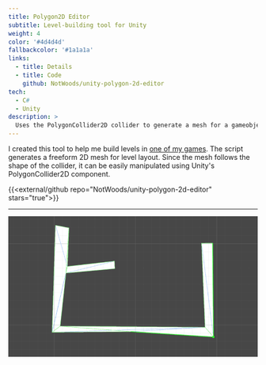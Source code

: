 ```yaml
---
title: Polygon2D Editor
subtitle: Level-building tool for Unity
weight: 4
color: '#4d4d4d'
fallbackcolor: '#1a1a1a'
links:
  - title: Details
  - title: Code
    github: NotWoods/unity-polygon-2d-editor
tech:
  - C#
  - Unity
description: >
  Uses the PolygonCollider2D collider to generate a mesh for a gameobject, letting you draw polygonal platforms in the Unity editor via the Edit Collider button. Just drag the script onto your platform GameObject and you're good to go.
---
```


I created this tool to help me build levels in [one of my games](./latch-on). The script generates a freeform 2D mesh for level layout. Since the mesh follows the shape of the collider, it can be easily manipulated using Unity's PolygonCollider2D component.

{{<external/github repo="NotWoods/unity-polygon-2d-editor" stars="true">}}

---

![Demonstration of building a level using the tool](example.gif)
